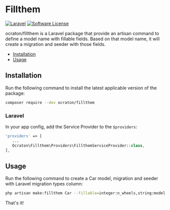 # Fillthem

[![Laravel][ico-laravel]][link-laravel]
[![Software License][ico-license]](LICENSE)

ocraton/fillthem is a Laravel package that provide an artisan command to define a model name with fillable fields. Based on that model name, it will create a migration and seeder with those fields.


- [Installation](#installation)
- [Usage](#usage)


## Installation

Run the following command to install the latest applicable version of the package:

```bash
composer require --dev ocraton/fillthem
```


### Laravel

In your app config, add the Service Provider to the `$providers`:

 ```php
'providers' => [
    ...
    Ocraton\Fillthem\Providers\FillthemServiceProvider::class,
],
```

## Usage

Run the following command to create a Car model, migration and seeder with Laravel migration types column:

```bash
php artisan make:fillthem Car --fillable=integer:n_wheels,string:model
```

That's it!



[ico-laravel]: https://img.shields.io/static/v1?label=laravel&message=%E2%89%A56.0&color=ff2d20&logo=laravel&style=flat-square
[ico-license]: https://img.shields.io/badge/license-MIT-brightgreen.svg?style=flat-square

[link-laravel]: https://laravel.com